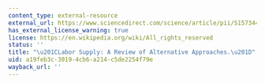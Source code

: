 ```yaml
---
content_type: external-resource
external_url: https://www.sciencedirect.com/science/article/pii/S1573446399030084
has_external_license_warning: true
license: https://en.wikipedia.org/wiki/All_rights_reserved
status: ''
title: "\u201CLabor Supply: A Review of Alternative Approaches.\u201D"
uid: a19feb3c-3019-4cb6-a214-c5de2254f79e
wayback_url: ''
---
```

